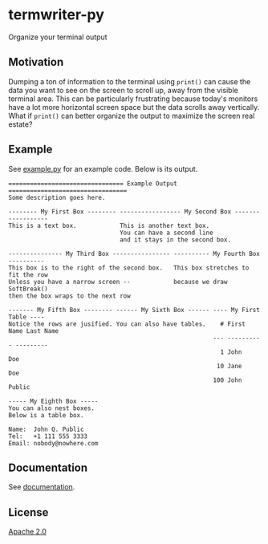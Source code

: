 # termwriter-py

Organize your terminal output


## Motivation

Dumping a ton of information to the terminal using `print()` can cause the data
you want to see on the screen to scroll up, away from the visible terminal
area.  This can be particularly frustrating because today's monitors have a lot
more horizontal screen space but the data scrolls away vertically.  What if
`print()` can better organize the output to maximize the screen real estate?


## Example

See [example.py] for an example code. Below is its output.

```
================================ Example Output =================================
Some description goes here.

-------- My First Box -------- ----------------- My Second Box ------------------
This is a text box.            This is another text box.
                               You can have a second line
                               and it stays in the second box.

--------------- My Third Box ---------------- ---------- My Fourth Box ----------
This box is to the right of the second box.   This box stretches to fit the row
Unless you have a narrow screen --            because we draw SoftBreak()
then the box wraps to the next row

------- My Fifth Box -------- ------ My Sixth Box ------ ---- My First Table ----
Notice the rows are jusified. You can also have tables.    # First Name Last Name
                                                         --- ---------- ---------
                                                           1 John       Doe
                                                          10 Jane       Doe
                                                         100 John       Public

----- My Eighth Box -----
You can also nest boxes.
Below is a table box.

Name:  John Q. Public
Tel:   +1 111 555 3333
Email: nobody@nowhere.com
```


## Documentation

See [documentation].


## License

[Apache 2.0]


[example.py]: <https://github.com/markuskimius/termwriter-py/blob/master/test/example.py>
[Apache 2.0]: <https://github.com/markuskimius/termwriter-py/blob/master/LICENSE>
[documentation]: <https://github.com/markuskimius/termwriter-py/blob/master/doc/README.md>

